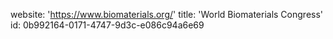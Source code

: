 website: 'https://www.biomaterials.org/'
title: 'World Biomaterials Congress'
id: 0b992164-0171-4747-9d3c-e086c94a6e69
